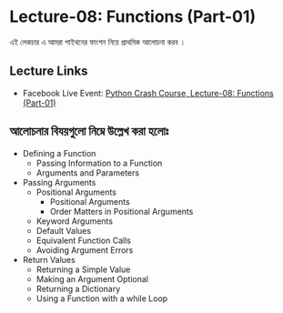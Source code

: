# Lecture-08: Functions (Part-01)
এই লেকচার এ আমরা পাইথনের ফাংশন নিয়ে প্রাথমিক আলোচনা করব ।

## Lecture Links

-   Facebook Live Event: [Python Crash Course, Lecture-08: Functions (Part-01)](https://www.facebook.com/events/879779666092026)

## আলোচনার বিযয়গুলো নিম্নে উল্লেখ করা হলোঃ
-   Defining a Function
    -   Passing Information to a Function
    -   Arguments and Parameters
-   Passing Arguments
    -   Positional Arguments
        -   Positional Arguments
        -   Order Matters in Positional Arguments
    -   Keyword Arguments
    -   Default Values
    -   Equivalent Function Calls
    -   Avoiding Argument Errors
-   Return Values
    -   Returning a Simple Value
    -   Making an Argument Optional
    -   Returning a Dictionary
    -   Using a Function with a while Loop

